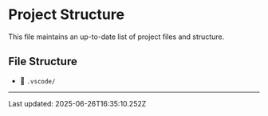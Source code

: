 # Project Structure

This file maintains an up-to-date list of project files and structure.

## File Structure

- 📁 `.vscode/`

---
Last updated: 2025-06-26T16:35:10.252Z
